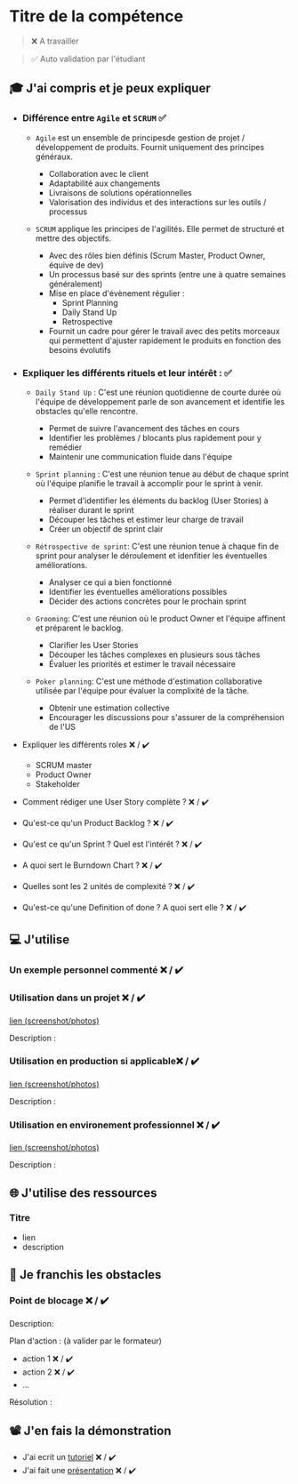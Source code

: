 # Titre de la compétence

> ❌ A travailler

> ✅ Auto validation par l'étudiant

## 🎓 J'ai compris et je peux expliquer

- ### Différence entre `Agile` et `SCRUM` ✅
  * `Agile` est un ensemble de principesde gestion de projet / développement de produits. Fournit uniquement des principes généraux.
    * Collaboration avec le client 
    * Adaptabilité aux changements
    * Livraisons de solutions opérationnelles
    * Valorisation des individus et des interactions sur les outils / processus
  
  * `SCRUM` applique les principes de l'agilités. Elle permet de structuré et mettre des objectifs.
    * Avec des rôles bien définis (Scrum Master, Product Owner, équive de dev)
    * Un processus basé sur des sprints (entre une à quatre semaines généralement)
    * Mise en place d'évènement régulier :    
      * Sprint Planning
      * Daily Stand Up
      * Retrospective 
    * Fournit un cadre pour gérer le travail avec des petits morceaux qui permettent d'ajuster rapidement le produits en fonction des besoins évolutifs

- ### Expliquer les différents rituels et leur intérêt : ✅
  * `Daily Stand Up` : C'est une réunion quotidienne de courte durée où l'équipe de développement parle de son avancement et identifie les obstacles qu'elle rencontre.
    * Permet de suivre l'avancement des tâches en cours
    * Identifier les problèmes / blocants plus rapidement pour y remédier
    * Maintenir une communication fluide dans l'équipe

  * `Sprint planning` : C'est une réunion tenue au début de chaque sprint où l'équipe planifie le travail à accomplir pour le sprint à venir.
    * Permet d'identifier les éléments du backlog (User Stories) à réaliser durant le sprint
    * Découper les tâches et estimer leur charge de travail
    * Créer un objectif de sprint clair

  * `Rétrospective de sprint`: C'est une réunion tenue à chaque fin de sprint pour analyser le déroulement et idenfitier les éventuelles améliorations.
    * Analyser ce qui a bien fonctionné
    * Identifier les éventuelles améliorations possibles
    * Décider des actions concrètes pour le prochain sprint 

  * `Grooming`: C'est une réunion où le product Owner et l'équipe affinent et préparent le backlog.
    * Clarifier les User Stories
    * Découper les tâches complexes en plusieurs sous tâches
    * Évaluer les priorités et estimer le travail nécessaire
  
  * `Poker planning`: C'est une méthode d'estimation collaborative utilisée par l'équipe pour évaluer la complixité de la tâche.
    * Obtenir une estimation collective 
    * Encourager les discussions pour s'assurer de la compréhension de l'US

- Expliquer les différents roles ❌ / ✔️
  - SCRUM master
  - Product Owner
  - Stakeholder
- Comment rédiger une User Story complète ? ❌ / ✔️
- Qu'est-ce qu'un Product Backlog ? ❌ / ✔️
- Qu'est ce qu'un Sprint ? Quel est l'intérêt ? ❌ / ✔️
- A quoi sert le Burndown Chart ? ❌ / ✔️
- Quelles sont les 2 unités de complexité ? ❌ / ✔️
- Qu'est-ce qu'une Definition of done ? A quoi sert elle ? ❌ / ✔️

## 💻 J'utilise

### Un exemple personnel commenté ❌ / ✔️

### Utilisation dans un projet ❌ / ✔️

[lien (screenshot/photos)](...)

Description :

### Utilisation en production si applicable❌ / ✔️

[lien (screenshot/photos)](...)

Description :

### Utilisation en environement professionnel ❌ / ✔️

[lien (screenshot/photos)](...)

Description :

## 🌐 J'utilise des ressources

### Titre

- lien
- description

## 🚧 Je franchis les obstacles

### Point de blocage ❌ / ✔️

Description:

Plan d'action : (à valider par le formateur)

- action 1 ❌ / ✔️
- action 2 ❌ / ✔️
- ...

Résolution :

## 📽️ J'en fais la démonstration

- J'ai ecrit un [tutoriel](...) ❌ / ✔️
- J'ai fait une [présentation](...) ❌ / ✔️
